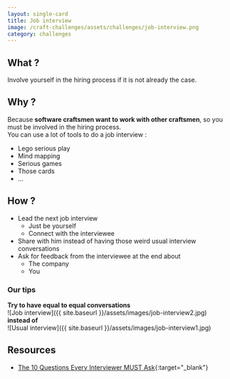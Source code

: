 ```yaml
---
layout: single-card
title: Job interview
image: /craft-challenges/assets/challenges/job-interview.png
category: challenges
---
```



## What ?
Involve yourself in the hiring process if it is not already the case.

## Why ?
Because **software craftsmen want to work with other craftsmen**, so you must be involved in the hiring process.  
You can use a lot of tools to do a job interview :
* Lego serious play
* Mind mapping
* Serious games
* Those cards  
* ...

## How ?
* Lead the next job interview
    * Just be yourself
    * Connect with the interviewee
* Share with him instead of having those weird usual interview conversations
* Ask for feedback from the interviewee at the end about
    * The company
    * You

### Our tips
**Try to have equal to equal conversations**  
![Job interview]({{ site.baseurl }}/assets/images/job-interview2.jpg)  
**instead of**  
![Usual interview]({{ site.baseurl }}/assets/images/job-interview1.jpg)

## Resources
* [The 10 Questions Every Interviewer MUST Ask](https://www.scienceofpeople.com/10-questions-every-interviewer-must-ask/){:target="_blank"}
